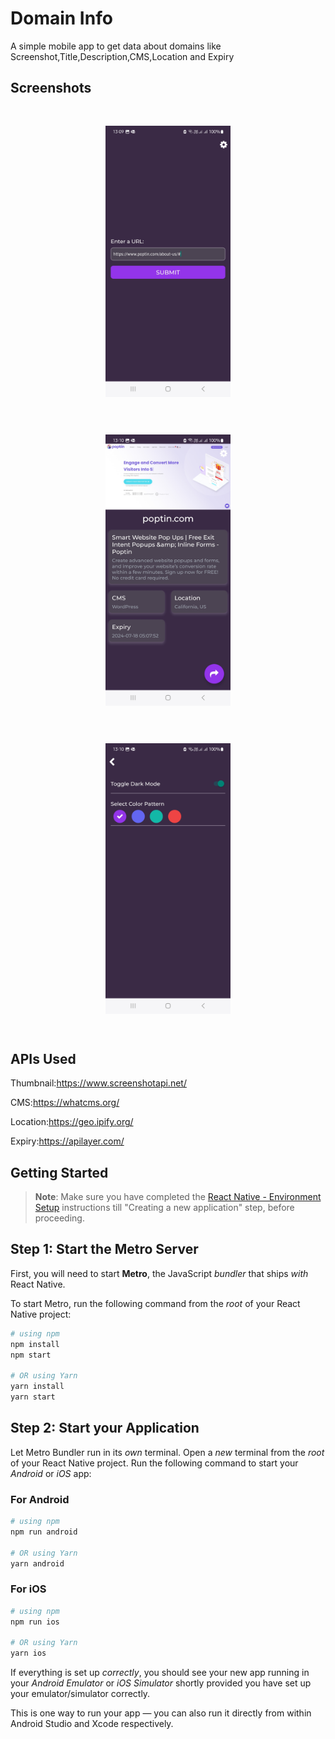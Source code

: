 # Domain Info

A simple mobile app to get data about domains like Screenshot,Title,Description,CMS,Location and Expiry

## Screenshots

<div style="display: flex; justify-content: space-around; align-items: center; flex-wrap: wrap;">
  <img src="screenshots/1.jpg" alt="Home Screen" width="200" style="margin: 30px;">
  <img src="screenshots/2.jpg" alt="Domain Details Screen" width="200" style="margin: 30px;">
  <img src="screenshots/3.jpg" alt="Settings Screen" width="200" style="margin: 30px;">
</div>

## APIs Used

Thumbnail:https://www.screenshotapi.net/

CMS:https://whatcms.org/

Location:https://geo.ipify.org/

Expiry:https://apilayer.com/

## Getting Started

> **Note**: Make sure you have completed the [React Native - Environment Setup](https://reactnative.dev/docs/environment-setup) instructions till "Creating a new application" step, before proceeding.

## Step 1: Start the Metro Server

First, you will need to start **Metro**, the JavaScript _bundler_ that ships _with_ React Native.

To start Metro, run the following command from the _root_ of your React Native project:

```bash
# using npm
npm install
npm start

# OR using Yarn
yarn install
yarn start
```

## Step 2: Start your Application

Let Metro Bundler run in its _own_ terminal. Open a _new_ terminal from the _root_ of your React Native project. Run the following command to start your _Android_ or _iOS_ app:

### For Android

```bash
# using npm
npm run android

# OR using Yarn
yarn android
```

### For iOS

```bash
# using npm
npm run ios

# OR using Yarn
yarn ios
```

If everything is set up _correctly_, you should see your new app running in your _Android Emulator_ or _iOS Simulator_ shortly provided you have set up your emulator/simulator correctly.

This is one way to run your app — you can also run it directly from within Android Studio and Xcode respectively.
